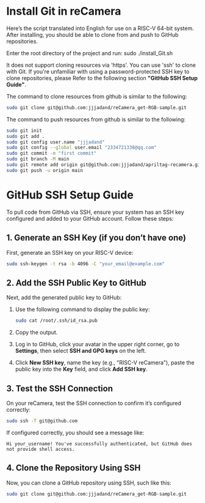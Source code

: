 # Install Git in reCamera
Here’s the script translated into English for use on a RISC-V 64-bit system. 
After installing, you should be able to clone from and push to GitHub repositories.

Enter the root directory of the project and run:
sudo ./install_Git.sh

It does not support cloning resources via 'https'. You can use 'ssh' to clone with Git. If you're unfamiliar with using a password-protected SSH key to clone repositories, please Refer to the following section **"GitHub SSH Setup Guide"**.

The command to clone resources from github is similar to the following:
```bash
sudo git clone git@github.com:jjjadand/reCamera_get-RGB-sample.git
```
The command to push resources from github is similar to the following:
```bash
sudo git init
sudo git add .
sudo git config user.name "jjjadand"
sudo git config --global user.email "2334721338@qq.com"
sudo git commit -m "first commit"
sudo git branch -M main
sudo git remote add origin git@github.com:jjjadand/apriltag-recamera.git
sudo git push -u origin main
```


# GitHub SSH Setup Guide

To pull code from GitHub via SSH, ensure your system has an SSH key configured and added to your GitHub account. Follow these steps:

## 1. Generate an SSH Key (if you don’t have one)

First, generate an SSH key on your RISC-V device:

```bash
sudo ssh-keygen -t rsa -b 4096 -C "your_email@example.com"
```

## 2. Add the SSH Public Key to GitHub

Next, add the generated public key to GitHub:

1. Use the following command to display the public key:

   ```bash
   sudo cat /root/.ssh/id_rsa.pub
   ```

2. Copy the output.
3. Log in to GitHub, click your avatar in the upper right corner, go to **Settings**, then select **SSH and GPG keys** on the left.
4. Click **New SSH key**, name the key (e.g., "RISC-V reCamera"), paste the public key into the **Key** field, and click **Add SSH key**.

## 3. Test the SSH Connection

On your reCamera, test the SSH connection to confirm it’s configured correctly:

```bash
sudo ssh -T git@github.com
```

If configured correctly, you should see a message like:

```plaintext
Hi your_username! You've successfully authenticated, but GitHub does not provide shell access.
```

## 4. Clone the Repository Using SSH

Now, you can clone a GitHub repository using SSH, such like this:

```bash
sudo git clone git@github.com:jjjadand/reCamera_get-RGB-sample.git
```


